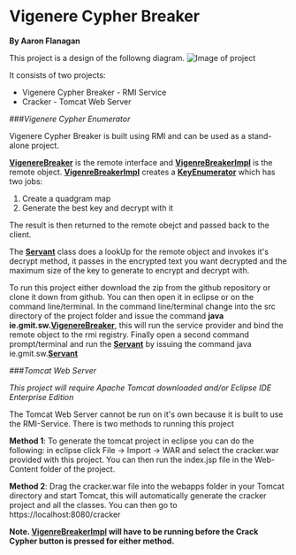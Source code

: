 # Vigenere Cypher Breaker
**By Aaron Flanagan**

This project is a design of the followng diagram.
![Image of project](https://raw.github.com/AaronFlanagan20/Vigenere-Cypher-Breaker/master/res/dsAssignment2015.gif)

It consists of two projects:
* Vigenere Cypher Breaker - RMI Service
* Cracker - Tomcat Web Server

###*Vigenere Cypher Enumerator*

Vigenere Cypher Breaker is built using RMI and can be used as a stand-alone project.

[**VigenereBreaker**](https://github.com/AaronFlanagan20/Vigenere-Cypher-Breaker/blob/master/src/ie/gmit/sw/VigenereBreaker.java) is the remote interface and [**VigenreBreakerImpl**](https://github.com/AaronFlanagan20/Vigenere-Cypher-Breaker/blob/master/src/ie/gmit/sw/VigenereBreakerImpl.java) is the remote object. [**VigenreBreakerImpl**](https://github.com/AaronFlanagan20/Vigenere-Cypher-Breaker/blob/master/src/ie/gmit/sw/VigenereBreakerImpl.java) creates a [**KeyEnumerator**](https://github.com/AaronFlanagan20/Vigenere-Cypher-Breaker/blob/master/src/ie/gmit/sw/KeyEnumerator.java) which has two jobs:

1. Create a quadgram map
2. Generate the best key and decrypt with it

The result is then returned to the remote obejct and passed back to the client.

The [**Servant**](https://github.com/AaronFlanagan20/Vigenere-Cypher-Breaker/blob/master/src/ie/gmit/sw/Servant.java) class does a lookUp for the remote object and invokes it's decrypt method, it passes in the encrypted text you want decrypted and the maximum size of the key to generate to encrypt and decrypt with.

To run this project either download the zip from the github repository or clone it down from github. You can then open it in eclipse or on the command line/terminal. In the command line/terminal change into the src directory of the project folder and issue the command **java ie.gmit.sw.[**VigenereBreaker**](https://github.com/AaronFlanagan20/Vigenere-Cypher-Breaker/blob/master/src/ie/gmit/sw/VigenereBreaker.java)**, this will run the service provider and bind the remote object to the rmi registry. Finally open a second command prompt/terminal and run the [**Servant**](https://github.com/AaronFlanagan20/Vigenere-Cypher-Breaker/blob/master/src/ie/gmit/sw/Servant.java) by issuing the command java ie.gmit.sw.[**Servant**](https://github.com/AaronFlanagan20/Vigenere-Cypher-Breaker/blob/master/src/ie/gmit/sw/Servant.java)


###*Tomcat Web Server*

*This project will require Apache Tomcat downloaded and/or Eclipse IDE Enterprise Edition*

The Tomcat Web Server cannot be run on it's own because it is built to use the RMI-Service. There is two methods to running this project

**Method 1**:
To generate the tomcat project in eclipse you can do the following: in eclipse click File -> Import -> WAR and select the cracker.war provided with this project. You can then run the index.jsp file in the Web-Content folder of the project.

**Method 2**:
Drag the cracker.war file into the webapps folder in your Tomcat directory and start Tomcat, this will automatically generate the cracker project and all the classes. You can then go to https://localhost:8080/cracker

**Note. [**VigenreBreakerImpl**](https://github.com/AaronFlanagan20/Vigenere-Cypher-Breaker/blob/master/src/ie/gmit/sw/VigenereBreakerImpl.java) will have to be running before the Crack Cypher button is pressed for either method.**

